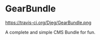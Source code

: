 GearBundle
==========

https://travis-ci.org/Djeg/GearBundle.png

A complete and simple CMS Bundle for fun.
